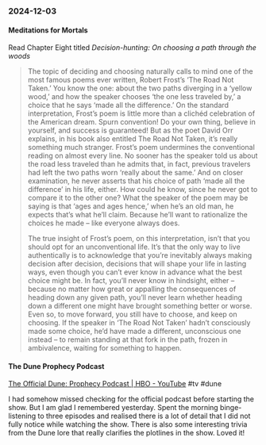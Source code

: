 ### 2024-12-03

#### Meditations for Mortals
Read Chapter Eight titled  _Decision-hunting: On choosing a path through the woods_

> The topic of deciding and choosing naturally calls to mind one of the most famous poems ever written, Robert Frost’s ‘The Road Not Taken.’ You know the one: about the two paths diverging in a ‘yellow wood,’ and how the speaker chooses ‘the one less traveled by,’ a choice that he says ‘made all the difference.’ On the standard interpretation, Frost’s poem is little more than a clichéd celebration of the American dream. Spurn convention! Do your own thing, believe in yourself, and success is guaranteed! But as the poet David Orr explains, in his book also entitled The Road Not Taken, it’s really something much stranger. Frost’s poem undermines the conventional reading on almost every line. No sooner has the speaker told us about the road less traveled than he admits that, in fact, previous travelers had left the two paths worn ‘really about the same.’ And on closer examination, he never asserts that his choice of path ‘made all the difference’ in his life, either. How could he know, since he never got to compare it to the other one? What the speaker of the poem may be saying is that ‘ages and ages hence,’ when he’s an old man, he expects that’s what he’ll claim. Because he’ll want to rationalize the choices he made – like everyone always does.
> 
> The true insight of Frost’s poem, on this interpretation, isn’t that you should opt for an unconventional life. It’s that the only way to live authentically is to acknowledge that you’re inevitably always making decision after decision, decisions that will shape your life in lasting ways, even though you can’t ever know in advance what the best choice might be. In fact, you’ll never know in hindsight, either – because no matter how great or appalling the consequences of heading down any given path, you’ll never learn whether heading down a different one might have brought something better or worse. Even so, to move forward, you still have to choose, and keep on choosing. If the speaker in ‘The Road Not Taken’ hadn’t consciously made some choice, he’d have made a different, unconscious one instead – to remain standing at that fork in the path, frozen in ambivalence, waiting for something to happen.

#### The Dune Prophecy Podcast
[The Official Dune: Prophecy Podcast | HBO - YouTube](https://www.youtube.com/playlist?list=PLO79iP69FaZPiplPugys7l_9jNnS0a3oT) #tv #dune

I had somehow missed checking for the official podcast before starting the show. But I am glad I remembered yesterday. Spent the morning binge-listening to three episodes and realised there is a lot of detail that I did not fully notice while watching the show. There is also some interesting trivia from the Dune lore that really clarifies the plotlines in the show. Loved it!
